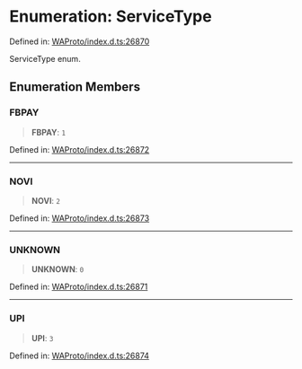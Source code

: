 # Enumeration: ServiceType

Defined in: [WAProto/index.d.ts:26870](https://github.com/Fokusdotid/Baileys/blob/b457796e9982984bfe7323cdd6fea8bc613c4ed0/WAProto/index.d.ts#L26870)

ServiceType enum.

## Enumeration Members

### FBPAY

> **FBPAY**: `1`

Defined in: [WAProto/index.d.ts:26872](https://github.com/Fokusdotid/Baileys/blob/b457796e9982984bfe7323cdd6fea8bc613c4ed0/WAProto/index.d.ts#L26872)

***

### NOVI

> **NOVI**: `2`

Defined in: [WAProto/index.d.ts:26873](https://github.com/Fokusdotid/Baileys/blob/b457796e9982984bfe7323cdd6fea8bc613c4ed0/WAProto/index.d.ts#L26873)

***

### UNKNOWN

> **UNKNOWN**: `0`

Defined in: [WAProto/index.d.ts:26871](https://github.com/Fokusdotid/Baileys/blob/b457796e9982984bfe7323cdd6fea8bc613c4ed0/WAProto/index.d.ts#L26871)

***

### UPI

> **UPI**: `3`

Defined in: [WAProto/index.d.ts:26874](https://github.com/Fokusdotid/Baileys/blob/b457796e9982984bfe7323cdd6fea8bc613c4ed0/WAProto/index.d.ts#L26874)
